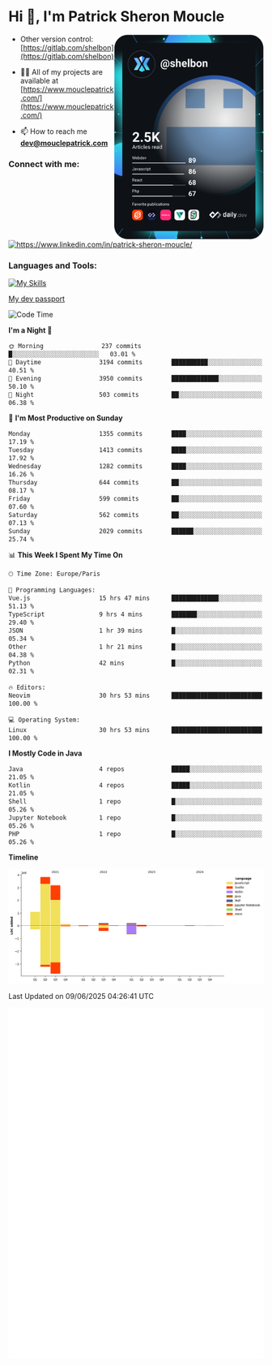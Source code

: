  
  <div align="left">
  <h1 align="left"> Hi 👋, I'm Patrick Sheron Moucle</h1>
<a     href="https://app.daily.dev/shelbon"><img src="https://github.com/shelbon/shelbon/blob/main/devcard.svg"  width="295" align="right" alt="shelbon's Dev Card"/></a>

- Other version control: [https://gitlab.com/shelbon](https://gitlab.com/shelbon)
- 👨‍💻 All of my projects are available at [https://www.mouclepatrick.com/](https://www.mouclepatrick.com/)

- 📫 How to reach me **dev@mouclepatrick.com**

<h3 align="left">Connect with me:</h3>
<p align="left">
<a href="https://linkedin.com/in/https://www.linkedin.com/in/patrick-sheron-moucle/" target="blank"  ><img align="center" src="https://raw.githubusercontent.com/rahuldkjain/github-profile-readme-generator/master/src/images/icons/Social/linked-in-alt.svg" alt="https://www.linkedin.com/in/patrick-sheron-moucle/" height="30" width="40" /></a>
</p>

<h3 align="left">Languages and Tools:</h3>
 
 [![My Skills](https://skillicons.dev/icons?i=kotlin,java,svelte,vue,spring,laravel,nuxt,htmx,go,php,elixir,graphql,css,html,tailwind,idea,vscode,redis,git,gitlab&perline=6&theme=light)](https://skillicons.dev)

[My dev passport](https://passeport.dev/p/e96cf336-11d7-4edd-916d-11af626333a8)
<!--START_SECTION:waka-->
![Code Time](http://img.shields.io/badge/Code%20Time-5%2C885%20hrs%2010%20mins-blue)

**I'm a Night 🦉** 

```text
🌞 Morning                237 commits         █░░░░░░░░░░░░░░░░░░░░░░░░   03.01 % 
🌆 Daytime                3194 commits        ██████████░░░░░░░░░░░░░░░   40.51 % 
🌃 Evening                3950 commits        █████████████░░░░░░░░░░░░   50.10 % 
🌙 Night                  503 commits         ██░░░░░░░░░░░░░░░░░░░░░░░   06.38 % 
```
📅 **I'm Most Productive on Sunday** 

```text
Monday                   1355 commits        ████░░░░░░░░░░░░░░░░░░░░░   17.19 % 
Tuesday                  1413 commits        ████░░░░░░░░░░░░░░░░░░░░░   17.92 % 
Wednesday                1282 commits        ████░░░░░░░░░░░░░░░░░░░░░   16.26 % 
Thursday                 644 commits         ██░░░░░░░░░░░░░░░░░░░░░░░   08.17 % 
Friday                   599 commits         ██░░░░░░░░░░░░░░░░░░░░░░░   07.60 % 
Saturday                 562 commits         ██░░░░░░░░░░░░░░░░░░░░░░░   07.13 % 
Sunday                   2029 commits        ██████░░░░░░░░░░░░░░░░░░░   25.74 % 
```


📊 **This Week I Spent My Time On** 

```text
🕑︎ Time Zone: Europe/Paris

💬 Programming Languages: 
Vue.js                   15 hrs 47 mins      █████████████░░░░░░░░░░░░   51.13 % 
TypeScript               9 hrs 4 mins        ███████░░░░░░░░░░░░░░░░░░   29.40 % 
JSON                     1 hr 39 mins        █░░░░░░░░░░░░░░░░░░░░░░░░   05.34 % 
Other                    1 hr 21 mins        █░░░░░░░░░░░░░░░░░░░░░░░░   04.38 % 
Python                   42 mins             █░░░░░░░░░░░░░░░░░░░░░░░░   02.31 % 

🔥 Editors: 
Neovim                   30 hrs 53 mins      █████████████████████████   100.00 % 

💻 Operating System: 
Linux                    30 hrs 53 mins      █████████████████████████   100.00 % 
```

**I Mostly Code in Java** 

```text
Java                     4 repos             █████░░░░░░░░░░░░░░░░░░░░   21.05 % 
Kotlin                   4 repos             █████░░░░░░░░░░░░░░░░░░░░   21.05 % 
Shell                    1 repo              █░░░░░░░░░░░░░░░░░░░░░░░░   05.26 % 
Jupyter Notebook         1 repo              █░░░░░░░░░░░░░░░░░░░░░░░░   05.26 % 
PHP                      1 repo              █░░░░░░░░░░░░░░░░░░░░░░░░   05.26 % 
```



**Timeline**

![Lines of Code chart](https://raw.githubusercontent.com/shelbon/shelbon/main/assets/bar_graph.png)


 Last Updated on 09/06/2025 04:26:41 UTC
<!--END_SECTION:waka--> 
![Metrics](https://github.com/shelbon/shelbon/blob/main/github-metrics.svg)
